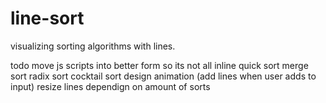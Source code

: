 # line-sort
visualizing sorting algorithms with lines.

todo
move js scripts into better form so its not all inline
quick sort
merge sort
radix sort
cocktail sort
design
animation (add lines when user adds to input)
resize lines dependign on amount of sorts